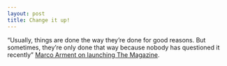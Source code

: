 ```yaml
---
layout: post
title: Change it up!
---
```


“Usually, things are done the way they’re done for good reasons. But sometimes, they’re only done that way because nobody has questioned it recently” [Marco Arment on launching The Magazine](https://marco.org/2012/10/11/the-magazine).